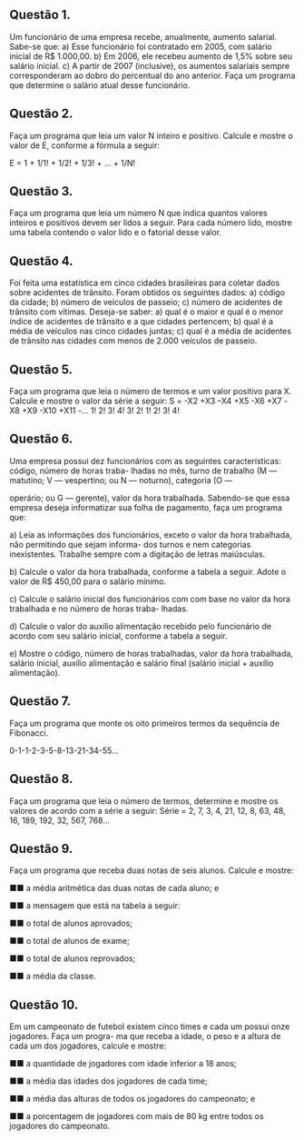 ## Questão 1.
Um funcionário de uma empresa recebe, anualmente, aumento salarial. Sabe-se que:
a) Esse funcionário foi contratado em 2005, com salário inicial de R$ 1.000,00.
b) Em 2006, ele recebeu aumento de 1,5% sobre seu salário inicial.
c) A partir de 2007 (inclusive), os aumentos salariais sempre corresponderam ao dobro do percentual do ano
anterior.
Faça um programa que determine o salário atual desse funcionário.

## Questão 2.
Faça um programa que leia um valor N inteiro e positivo. Calcule e mostre o valor de E, conforme a
fórmula a seguir:

E = 1 + 1/1! + 1/2! + 1/3! + ... + 1/N!

## Questão 3.
Faça um programa que leia um número N que indica quantos valores inteiros e positivos devem ser
lidos a seguir. Para cada número lido, mostre uma tabela contendo o valor lido e o fatorial desse valor.

## Questão 4.
Foi feita uma estatística em cinco cidades brasileiras para coletar dados sobre acidentes de trânsito.
Foram obtidos os seguintes dados:
a) código da cidade;
b) número de veículos de passeio;
c) número de acidentes de trânsito com vítimas.
Deseja-se saber:
a) qual é o maior e qual é o menor índice de acidentes de trânsito e a que cidades pertencem;
b) qual é a média de veículos nas cinco cidades juntas;
c) qual é a média de acidentes de trânsito nas cidades com menos de 2.000 veículos de passeio.

## Questão 5.
Faça um programa que leia o número de termos e um valor positivo para X. Calcule e mostre o valor
da série a seguir:
S = -X2 +X3 –X4 +X5 -X6 +X7 -X8 +X9 -X10 +X11 -...
1! 2! 3! 4! 3! 2! 1! 2! 3! 4!

## Questão 6.
Uma empresa possui dez funcionários com as seguintes características: código, número de horas traba-
lhadas no mês, turno de trabalho (M — matutino; V — vespertino; ou N — noturno), categoria (O —

operário; ou G — gerente), valor da hora trabalhada. Sabendo-se que essa empresa deseja informatizar
sua folha de pagamento, faça um programa que:

a) Leia as informações dos funcionários, exceto o valor da hora trabalhada, não permitindo que sejam informa-
dos turnos e nem categorias inexistentes. Trabalhe sempre com a digitação de letras maiúsculas.

b) Calcule o valor da hora trabalhada, conforme a tabela a seguir. Adote o valor de R$ 450,00 para o salário
mínimo.

c) Calcule o salário inicial dos funcionários com com base no valor da hora trabalhada e no número de horas traba-
lhadas.

d) Calcule o valor do auxílio alimentação recebido pelo funcionário de acordo com seu salário inicial, conforme
a tabela a seguir.

e) Mostre o código, número de horas trabalhadas, valor da hora trabalhada, salário inicial, auxílio alimentação
e salário final (salário inicial + auxílio alimentação).


## Questão 7.
Faça um programa que monte os oito primeiros termos da sequência de Fibonacci.

0-1-1-2-3-5-8-13-21-34-55...

## Questão 8.
Faça um programa que leia o número de termos, determine e mostre os valores de acordo com a série
a seguir:
Série = 2, 7, 3, 4, 21, 12, 8, 63, 48, 16, 189, 192, 32, 567, 768...

## Questão 9.
Faça um programa que receba duas notas de seis alunos. Calcule e mostre:

■■ a média aritmética das duas notas de cada aluno; e

■■ a mensagem que está na tabela a seguir:

■■ o total de alunos aprovados;

■■ o total de alunos de exame;

■■ o total de alunos reprovados;

■■ a média da classe.

## Questão 10.
Em um campeonato de futebol existem cinco times e cada um possui onze jogadores. Faça um progra-
ma que receba a idade, o peso e a altura de cada um dos jogadores, calcule e mostre:

■■ a quantidade de jogadores com idade inferior a 18 anos;

■■ a média das idades dos jogadores de cada time;

■■ a média das alturas de todos os jogadores do campeonato; e

■■ a porcentagem de jogadores com mais de 80 kg entre todos os jogadores do campeonato.

